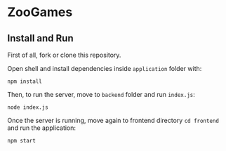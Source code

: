 # ZooGames

## Install and Run
First of all, fork or clone this repository. 

Open shell and install dependencies inside ```application``` folder with: 
```shell
npm install 
```

Then, to run the server, move to ```backend``` folder and run ```index.js```:
```shell
node index.js
```

Once the server is running, move again to frontend directory ```cd frontend``` and run the application:
```shell
npm start
```
